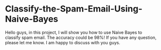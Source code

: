 # Classify-the-Spam-Email-Using-Naive-Bayes
Hello guys, in this project, I will show you how to use Naive Bayes to classify spam email. The accuracy could be 98%! If you have any question, please let me know. I am happy to discuss with you guys. 
